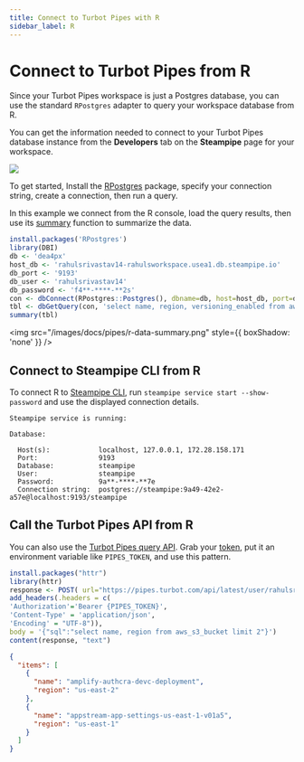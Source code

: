 ```yaml
---
title: Connect to Turbot Pipes with R
sidebar_label: R
---
```


# Connect to Turbot Pipes from R

Since your Turbot Pipes workspace is just a Postgres database, you can use the
standard `RPostgres` adapter to query your workspace database from R.

You can get the information needed to connect to your Turbot Pipes database instance from the **Developers** tab on the **Steampipe** page for your workspace.  

![](/images/docs/pipes/steampipe/pipes_steampipe_developer_database.png)

To get started, Install the
[RPostgres](https://cran.r-project.org/web/packages/RPostgres/index.html)
package, specify your connection string, create a connection, then run a query.

In this example we connect from the R console, load the query results, then use
its
[summary](https://www.rdocumentation.org/packages/base/versions/3.6.2/topics/summary)
function to summarize the data.

```r
install.packages('RPostgres')
library(DBI)
db <- 'dea4px'
host_db <- 'rahulsrivastav14-rahulsworkspace.usea1.db.steampipe.io'
db_port <- '9193'
db_user <- 'rahulsrivastav14'
db_password <- 'f4**-****-**2s'
con <- dbConnect(RPostgres::Postgres(), dbname=db, host=host_db, port=db_port, user=db_user, password=db_password)
tbl <- dbGetQuery(con, 'select name, region, versioning_enabled from aws_s3_bucket')
summary(tbl)
```

<img src="/images/docs/pipes/r-data-summary.png" style={{ boxShadow: 'none' }} />

## Connect to Steampipe CLI from R

To connect R to [Steampipe CLI](https://steampipe.io/downloads), run
`steampipe service start --show-password` and use the displayed connection
details.

```
Steampipe service is running:

Database:

  Host(s):            localhost, 127.0.0.1, 172.28.158.171
  Port:               9193
  Database:           steampipe
  User:               steampipe
  Password:           9a**-****-**7e
  Connection string:  postgres://steampipe:9a49-42e2-a57e@localhost:9193/steampipe
```

## Call the Turbot Pipes API from R

You can also use the
[Turbot Pipes query API](/pipes/docs/develop/query-api).
Grab your [token](/pipes/docs/profile#tokens), put it an
environment variable like `PIPES_TOKEN`, and use this pattern.

```r
install.packages("httr")
library(httr)
response <- POST( url="https://pipes.turbot.com/api/latest/user/rahulsrivastav14/workspace/rahulsworkspace/query",
add_headers(.headers = c(
'Authorization'='Bearer {PIPES_TOKEN}',
'Content-Type' = 'application/json',
'Encoding' = "UTF-8")),
body = '{"sql":"select name, region from aws_s3_bucket limit 2"}')
content(response, "text")
```

```json
{
  "items": [
    {
      "name": "amplify-authcra-devc-deployment",
      "region": "us-east-2"
    },
    {
      "name": "appstream-app-settings-us-east-1-v01a5",
      "region": "us-east-1"
    }
  ]
}
```
